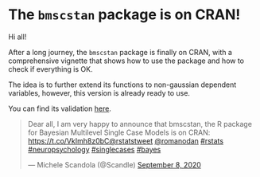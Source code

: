 # The `bmscstan` package is on CRAN!


Hi all!

After a long journey, the `bmscstan` package is finally on CRAN,
with a comprehensive vignette that shows how to use the package and how to
check if everything is OK.

The idea is to further extend its functions to non-gaussian dependent variables,
however, this version is
already ready to use.

You can find its validation [here](https://psyarxiv.com/sajdq/).


<blockquote class="twitter-tweet"><p lang="en" dir="ltr">Dear all, I am very happy to announce that bmscstan, the R package for Bayesian Multilevel Single Case Models is on CRAN: <a href="https://t.co/VkImh8z0bC">https://t.co/VkImh8z0bC</a><a href="https://twitter.com/rstatstweet?ref_src=twsrc%5Etfw">@rstatstweet</a> <a href="https://twitter.com/romanodan?ref_src=twsrc%5Etfw">@romanodan</a> <a href="https://twitter.com/hashtag/rstats?src=hash&amp;ref_src=twsrc%5Etfw">#rstats</a> <a href="https://twitter.com/hashtag/neuropsychology?src=hash&amp;ref_src=twsrc%5Etfw">#neuropsychology</a> <a href="https://twitter.com/hashtag/singlecases?src=hash&amp;ref_src=twsrc%5Etfw">#singlecases</a> <a href="https://twitter.com/hashtag/bayes?src=hash&amp;ref_src=twsrc%5Etfw">#bayes</a></p>&mdash; Michele Scandola (@Scandle) <a href="https://twitter.com/Scandle/status/1303354948164497408?ref_src=twsrc%5Etfw">September 8, 2020</a></blockquote> <script async src="https://platform.twitter.com/widgets.js" charset="utf-8"></script> 

